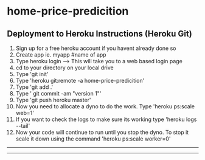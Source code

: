 # home-price-predicition

## Deployment to Heroku Instructions (Heroku Git)
1.  Sign up for a free heroku account if you havent already done so
2.  Create app ie. myapp #name of app
3.  Type heroku login --> This will take you to a web based login page
4.  cd to your directory on your local drive
5.  Type 'git init'
6.  Type 'heroku git:remote -a home-price-predicition'
7.  Type 'git add .'
8.  Type ' git commit -am "version 1"'
9.  Type 'git push heroku master'
10. Now you need to allocate a dyno to do the work. Type 'heroku ps:scale web=1'
11. If you want to check the logs to make sure its working type 'heroku logs --tail'
12. Now your code will continue to run until you stop the dyno. To stop it scale it down using the command 'heroku ps:scale worker=0'
---------------
---------------